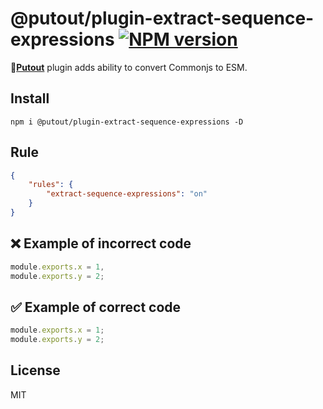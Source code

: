 # @putout/plugin-extract-sequence-expressions [![NPM version][NPMIMGURL]][NPMURL]

[NPMIMGURL]: https://img.shields.io/npm/v/@putout/plugin-extract-sequence-expressions.svg?style=flat&longCache=true
[NPMURL]: https://npmjs.org/package/@putout/plugin-extract-sequence-expressions"npm"

🐊[**Putout**](https://github.com/coderaiser/putout) plugin adds ability to convert Commonjs to ESM.

## Install

```
npm i @putout/plugin-extract-sequence-expressions -D
```

## Rule

```json
{
    "rules": {
        "extract-sequence-expressions": "on"
    }
}
```

## ❌ Example of incorrect code

```js
module.exports.x = 1,
module.exports.y = 2;
```

## ✅ Example of correct code

```js
module.exports.x = 1;
module.exports.y = 2;
```

## License

MIT
